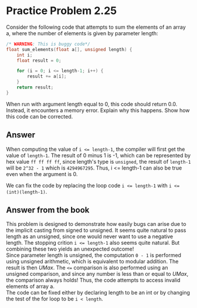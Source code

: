 # Practice Problem 2.25
Consider the following code that attempts to sum the elements of an array a, where the number of elements is given by parameter length:
```c
/* WARNING: This is buggy code*/
float sum_elements(float a[], unsigned length) {
    int i;
    float result = 0;

    for (i = 0; i <= length-1; i++) {
        result += a[i];
    }
    return result;
}
```

When run with argument length equal to 0, this code should return 0.0. Instead, it encounters a memory error. Explain why this happens. Show how this code can be corrected.

## Answer
When computing the value of ```i <= length-1```, the compiler will first get the value of ```length-1```. The result of 0 minus 1 is -1, which can be represented by hex value ```ff ff ff ff```, since length's type is ```unsigned```, the result of ```length-1``` will be ```2^32 - 1``` which is ```4294967295```. Thus, i <= length-1 can also be true even when the argument is 0.

We can fix the code by replacing the loop code ```i <= length-1``` with ```i <= (int)(length-1)```.

## Answer from the book
This problem is designed to demonstrate how easily bugs can arise due to the implicit casting from signed to unsigned. It seems quite natural to pass length as an unsigned, since one would never want to use a negative length. The stopping crition ```i <= length-1``` also seems quite natural. But combining these two yields an unexpected outcome!  
Since parameter length is unsigned, the computation ```0 - 1``` is performed using unsigned arithmetic, which is equivalent to modular addition. The result is then *UMax*. The ```<=``` comparison is also performed using an unsigned comparison, and since any number is less than or equal to *UMax*, the comparison always holds! Thus, the code attempts to access invalid elements of array a.  
The code can be fixed either by declaring length to be an int or by changing the test of the for loop to be ```i < length```.
